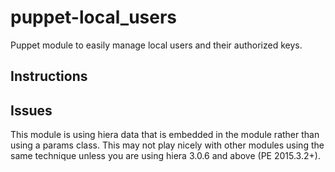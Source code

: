 # puppet-local_users
Puppet module to easily manage local users and their authorized keys.

## Instructions

## Issues
This module is using hiera data that is embedded in the module rather than using a params class.  This may not play nicely with other modules using the same technique unless you are using hiera 3.0.6 and above (PE 2015.3.2+).
